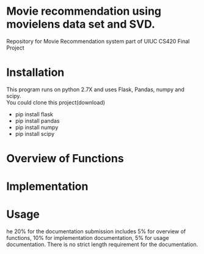 # Movie recommendation using movielens data set and SVD. 
Repository for Movie Recommendation system part of UIUC CS420 Final Project 

# Installation
This program runs on python 2.7X and uses Flask, Pandas, numpy and scipy.  
You could clone this project(download)
- pip install flask
- pip install pandas
- pip install numpy 
- pip install scipy 

# Overview of Functions

# Implementation 

# Usage





he 20% for the documentation submission includes 5% for overview of functions, 10% for implementation documentation, 5% for usage documentation. There is no strict length requirement for the documentation.
